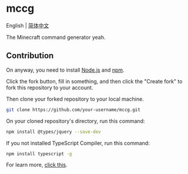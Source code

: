 # mccg

English | [简体中文](README-zh-hans-cn.md)

The Minecraft command generator yeah.

## Contribution
On anyway, you need to install [Node.js](https://nodejs.org) and [npm](https://www.npmjs.com).

Click the fork button, fill in something, and then click the "Create fork" to fork this repository to your account.

Then clone your forked repository to your local machine.
```bash
git clone https://github.com/your-username/mccg.git
```
On your cloned repository's directory, run this command:
```bash
npm install @types/jquery --save-dev
```
If you not installed TypeScript Compiler, run this command:
```bash
npm install typescript -g
```
For learn more, [click this](docs/EN.md).